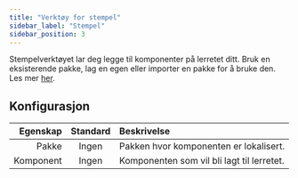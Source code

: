 ```yaml
---
title: "Verktøy for stempel"
sidebar_label: "Stempel"
sidebar_position: 3
---
```


Stempelverktøyet lar deg legge til komponenter på lerretet ditt. Bruk en eksisterende pakke, lag en egen eller importer en pakke for å bruke den. Les mer [her](../pack).

## Konfigurasjon

|  Egenskap | Standard | Beskrivelse                                |
| ---------:|:--------:|:------------------------------------------ |
|     Pakke |  Ingen   | Pakken hvor komponenten er lokalisert.     |
| Komponent |  Ingen   | Komponenten som vil bli lagt til lerretet. |
